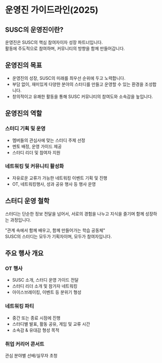 # 운영진 가이드라인(2025)

## SUSC의 운영진이란?
운영진은 SUSC의 핵심 참여자이자 성장 파트너입니다.  
활동에 주도적으로 참여하며, 커뮤니티의 방향을 함께 만들어갑니다.  

## 운영진의 목표
- 운영진의 성장, SUSC의 미래를 최우선 순위에 두고 노력합니다.
- 부담 없이, 재미있게 다양한 분야의 스터디를 만들고 운영할 수 있는 환경을 조성합니다.
- 창의적이고 유쾌한 활동을 통해 SUSC 커뮤니티의 참여도와 소속감을 높입니다.

## 운영진의 역할
### 스터디 기획 및 운영
- 멤버들의 관심사에 맞는 스터디 주제 선정
- 멘토 배정, 운영 가이드 제공
- 스터디 리더 및 참여자 지원

### 네트워킹 및 커뮤니티 활성화
- 자유로운 교류가 가능한 네트워킹 이벤트 기획 및 진행
- OT, 네트워킹행사, 성과 공유 행사 등 행사 운영


## 스터디 운영 철학

스터디는 단순한 정보 전달을 넘어서, 서로의 경험을 나누고 지식을 즐기며 함께 성장하는 과정입니다.  

"관계 속에서 함께 배우고, 함께 만들어가는 학습 공동체"  
SUSC의 스터디는 모두가 기획자이며, 모두가 참여자입니다.  

## 주요 행사 개요

### OT 행사
- SUSC 소개, 스터디 운영 가이드 전달
- 스터디 리더 소개 및 참가자 네트워킹
- 아이스브레이킹, 이벤트 등 분위기 형성

### 네트워킹 파티
- 중간 또는 종료 시점에 진행
- 스터디별 발표, 활동 공유, 게임 및 교류 시간
- 소속감 & 유대감 형성 목적

### 취업 커리어 콘서트
관심 분야별 선배/실무자 초청
